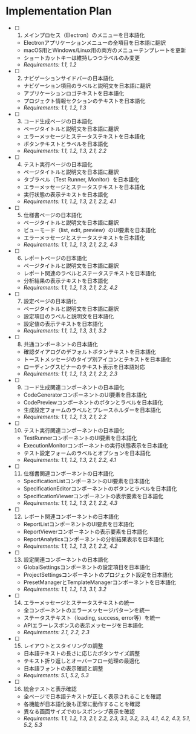 # Implementation Plan

- [ ] 1. メインプロセス（Electron）のメニューを日本語化
  - Electronアプリケーションメニューの全項目を日本語に翻訳
  - macOS用とWindows/Linux用の両方のメニューテンプレートを更新
  - ショートカットキーは維持しつつラベルのみ変更
  - _Requirements: 1.1, 1.2_

- [ ] 2. ナビゲーションサイドバーの日本語化
  - ナビゲーション項目のラベルと説明文を日本語に翻訳
  - アプリケーションロゴテキストを日本語化
  - プロジェクト情報セクションのテキストを日本語化
  - _Requirements: 1.1, 1.2, 1.3_

- [ ] 3. コード生成ページの日本語化
  - ページタイトルと説明文を日本語に翻訳
  - エラーメッセージとステータステキストを日本語化
  - ボタンテキストとラベルを日本語化
  - _Requirements: 1.1, 1.2, 1.3, 2.1, 2.2_

- [ ] 4. テスト実行ページの日本語化
  - ページタイトルと説明文を日本語に翻訳
  - タブラベル（Test Runner, Monitor）を日本語化
  - エラーメッセージとステータステキストを日本語化
  - 実行状態の表示テキストを日本語化
  - _Requirements: 1.1, 1.2, 1.3, 2.1, 2.2, 4.1_

- [ ] 5. 仕様書ページの日本語化
  - ページタイトルと説明文を日本語に翻訳
  - ビューモード（list, edit, preview）のUI要素を日本語化
  - エラーメッセージとステータステキストを日本語化
  - _Requirements: 1.1, 1.2, 1.3, 2.1, 2.2, 4.3_

- [ ] 6. レポートページの日本語化
  - ページタイトルと説明文を日本語に翻訳
  - レポート関連のラベルとステータステキストを日本語化
  - 分析結果の表示テキストを日本語化
  - _Requirements: 1.1, 1.2, 1.3, 2.1, 2.2, 4.2_

- [ ] 7. 設定ページの日本語化
  - ページタイトルと説明文を日本語に翻訳
  - 設定項目のラベルと説明文を日本語化
  - 設定値の表示テキストを日本語化
  - _Requirements: 1.1, 1.2, 1.3, 3.1, 3.2_

- [ ] 8. 共通コンポーネントの日本語化
  - 確認ダイアログのデフォルトボタンテキストを日本語化
  - トーストメッセージのタイプ別アイコンとテキストを日本語化
  - ローディングスピナーのテキスト表示を日本語対応
  - _Requirements: 1.1, 1.2, 1.3, 2.1, 2.2, 2.3_

- [ ] 9. コード生成関連コンポーネントの日本語化
  - CodeGeneratorコンポーネントのUI要素を日本語化
  - CodePreviewコンポーネントのボタンとラベルを日本語化
  - 生成設定フォームのラベルとプレースホルダーを日本語化
  - _Requirements: 1.1, 1.2, 1.3, 2.1, 2.2_

- [ ] 10. テスト実行関連コンポーネントの日本語化
  - TestRunnerコンポーネントのUI要素を日本語化
  - ExecutionMonitorコンポーネントの実行状態表示を日本語化
  - テスト設定フォームのラベルとオプションを日本語化
  - _Requirements: 1.1, 1.2, 1.3, 2.1, 2.2, 4.1_

- [ ] 11. 仕様書関連コンポーネントの日本語化
  - SpecificationListコンポーネントのUI要素を日本語化
  - SpecificationEditorコンポーネントのボタンとラベルを日本語化
  - SpecificationViewerコンポーネントの表示要素を日本語化
  - _Requirements: 1.1, 1.2, 1.3, 2.1, 2.2, 4.3_

- [ ] 12. レポート関連コンポーネントの日本語化
  - ReportListコンポーネントのUI要素を日本語化
  - ReportViewerコンポーネントの表示要素を日本語化
  - ReportAnalyticsコンポーネントの分析結果表示を日本語化
  - _Requirements: 1.1, 1.2, 1.3, 2.1, 2.2, 4.2_

- [ ] 13. 設定関連コンポーネントの日本語化
  - GlobalSettingsコンポーネントの設定項目を日本語化
  - ProjectSettingsコンポーネントのプロジェクト設定を日本語化
  - PresetManagerとTemplateManagerコンポーネントを日本語化
  - _Requirements: 1.1, 1.2, 1.3, 3.1, 3.2_

- [ ] 14. エラーメッセージとステータステキストの統一
  - 全コンポーネントのエラーメッセージパターンを統一
  - ステータステキスト（loading, success, error等）を統一
  - APIエラーレスポンスの表示メッセージを日本語化
  - _Requirements: 2.1, 2.2, 2.3_

- [ ] 15. レイアウトとスタイリングの調整
  - 日本語テキストの長さに応じたボタンサイズ調整
  - テキスト折り返しとオーバーフロー処理の最適化
  - 日本語フォントの表示確認と調整
  - _Requirements: 5.1, 5.2, 5.3_

- [ ] 16. 統合テストと表示確認
  - 全ページで日本語テキストが正しく表示されることを確認
  - 各機能が日本語化後も正常に動作することを確認
  - 異なる画面サイズでのレスポンシブ表示を確認
  - _Requirements: 1.1, 1.2, 1.3, 2.1, 2.2, 2.3, 3.1, 3.2, 3.3, 4.1, 4.2, 4.3, 5.1, 5.2, 5.3_
